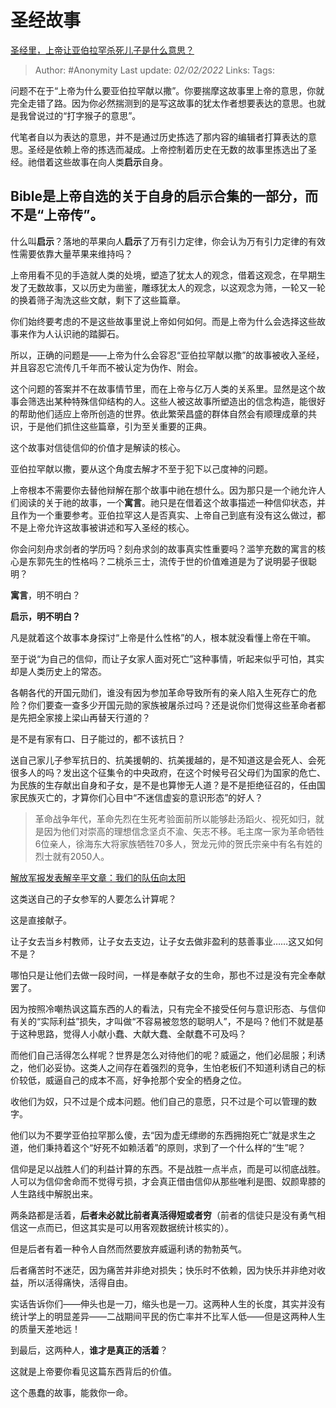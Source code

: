 # 圣经故事
[圣经里，上帝让亚伯拉罕杀死儿子是什么意思？](https://www.zhihu.com/question/21578950/answer/566704205)

> Author: #Anonymity 
> Last update: *02/02/2022* 
> Links:
> Tags: 

问题不在于“上帝为什么要亚伯拉罕献以撒”。你要揣摩这故事里上帝的意思，你就完全走错了路。因为你必然揣测到的是写这故事的犹太作者想要表达的意思。也就是我曾说过的“打字猴子的意思”。

代笔者自以为表达的意思，并不是通过历史拣选了那内容的编辑者打算表达的意思。圣经是依赖上帝的拣选而凝成。上帝控制着历史在无数的故事里拣选出了圣经。祂借着这些故事在向人类**启示**自身。

## **Bible是上帝自选的关于自身的启示合集的一部分，而不是“上帝传”。**

什么叫**启示**？落地的苹果向人**启示**了万有引力定律，你会认为万有引力定律的有效性需要依靠大量苹果来维持吗？

上帝用看不见的手造就人类的处境，塑造了犹太人的观念，借着这观念，在早期生发了无数故事，又以历史为凿鉴，雕琢犹太人的观念，以这观念为筛，一轮又一轮的换着筛子淘洗这些文献，剩下了这些篇章。

你们始终要考虑的不是这些故事里说上帝如何如何。而是上帝为什么会选择这些故事来作为人认识祂的踏脚石。

所以，正确的问题是——上帝为什么会容忍“亚伯拉罕献以撒”的故事被收入圣经，并且容忍它流传几千年而不被认定为伪作、附会。

这个问题的答案并不在故事情节里，而在上帝与亿万人类的关系里。显然是这个故事会筛选出某种特殊信仰结构的人。这些人被这故事所塑造出的信念构造，能很好的帮助他们适应上帝所创造的世界。依此繁荣昌盛的群体自然会有顺理成章的共识，于是他们抓住这些篇章，引为至关重要的正典。

这个故事对信徒信仰的价值才是解读的核心。

亚伯拉罕献以撒，要从这个角度去解才不至于犯下以己度神的问题。

上帝根本不需要你去替他辩解在那个故事中祂在想什么。因为那只是一个祂允许人们阅读的关于祂的故事，一个**寓言**。祂只是在借着这个故事描述一种信仰状态，并且作为一个重要参考。亚伯拉罕这人是否真实、上帝自己到底有没有这么做过，都不是上帝允许这故事被讲述和写入圣经的核心。

你会问刻舟求剑者的学历吗？刻舟求剑的故事真实性重要吗？滥竽充数的寓言的核心是东郭先生的性格吗？二桃杀三士，流传于世的价值难道是为了说明晏子很聪明？

**寓言**，明不明白？

**启示，明不明白？**

凡是就着这个故事本身探讨“上帝是什么性格”的人，根本就没看懂上帝在干嘛。

至于说“为自己的信仰，而让子女家人面对死亡”这种事情，听起来似乎可怕，其实却是人类历史上的常态。

各朝各代的开国元勋们，谁没有因为参加革命导致所有的亲人陷入生死存亡的危险？你们要查一查多少开国元勋的家族被屠杀过吗？还是说你们觉得这些革命者都是先把全家接上梁山再替天行道的？

是不是有家有口、日子能过的，都不该抗日？

送自己家儿子参军抗日的、抗美援朝的、抗美援越的，是不知道这是会死人、会死很多人的吗？发出这个征集令的中央政府，在这个时候号召父母们为国家的危亡、为民族的生存献出自身和子女，是不是也算惨无人道？是不是拒绝征召的，任由国家民族灭亡的，才算你们心目中“不迷信虚妄的意识形态”的好人？

> 革命战争年代，革命先烈在生死考验面前所以能够赴汤蹈火、视死如归，就是因为他们对崇高的理想信念坚贞不渝、矢志不移。毛主席一家为革命牺牲6位亲人，徐海东大将家族牺牲70多人，贺龙元帅的贺氏宗亲中有名有姓的烈士就有2050人。

[解放军报发表解辛平文章：我们的队伍向太阳](https://link.zhihu.com/?target=https%3A//m.huanqiu.com/r/MV8wXzExMDQyMTg1XzEyNjRfMTUwMTEyNTk2MA%3D%3D)

这类送自己的子女参军的人要怎么计算呢？

这是直接献子。

让子女去当乡村教师，让子女去支边，让子女去做非盈利的慈善事业……这又如何不是？

哪怕只是让他们去做一段时间，一样是奉献子女的生命，那也不过是没有完全奉献罢了。

因为按照冷嘲热讽这篇东西的人的看法，只有完全不接受任何与意识形态、与信仰有关的“实际利益”损失，才叫做“不容易被忽悠的聪明人”，不是吗？他们不就是基于这种思路，觉得人小献小蠢、大献大蠢、全献蠢不可及吗？

而他们自己活得怎么样呢？世界是怎么对待他们的呢？威逼之，他们必屈服；利诱之，他们必妥协。这类人之间存在着强烈的竞争，生怕老板们不知道利诱自己的标价较低，威逼自己的成本不高，好争抢那个安全的栖身之位。

收他们为奴，只不过是个成本问题。他们自己的意愿，只不过是个可以管理的数字。

他们以为不要学亚伯拉罕那么傻，去“因为虚无缥缈的东西拥抱死亡”就是求生之道，他们秉持着这个“好死不如赖活着”的原则，求到了一个什么样的“生”呢？

信仰是足以战胜人们的利益计算的东西。不是战胜一点半点，而是可以彻底战胜。人可以为信仰舍命而不觉得亏损，才会真正借由信仰从那些唯利是图、奴颜卑膝的人生路线中解脱出来。

两条路都是活着，**后者未必就比前者真活得短或者穷**（前者的信徒只是没有勇气相信这一点而已，但这其实是可以用客观数据统计核实的）。

但是后者有着一种令人自然而然要放弃威逼利诱的勃勃英气。

后者痛苦时不迷茫，因为痛苦并非绝对损失；快乐时不依赖，因为快乐并非绝对收益，所以活得痛快，活得自由。

实话告诉你们——伸头也是一刀，缩头也是一刀。这两种人生的长度，其实并没有统计学上的明显差异——二战期间平民的伤亡率并不比军人低——但是这两种人生的质量天差地远！

到最后，这两种人，**谁才是真正的活着**？

这就是上帝要你看见这篇东西背后的价值。

这个愚蠢的故事，能救你一命。